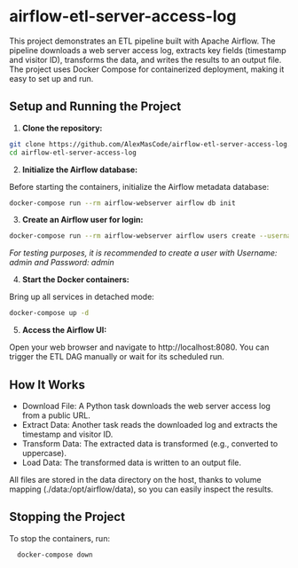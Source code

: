 # airflow-etl-server-access-log

This project demonstrates an ETL pipeline built with Apache Airflow. 
The pipeline downloads a web server access log, extracts key fields (timestamp and visitor ID), 
transforms the data, and writes the results to an output file. The project uses Docker Compose for 
containerized deployment, making it easy to set up and run.

## Setup and Running the Project

1. **Clone the repository:**

```bash
git clone https://github.com/AlexMasCode/airflow-etl-server-access-log.git
cd airflow-etl-server-access-log
```

2. **Initialize the Airflow database:**

Before starting the containers, initialize the Airflow metadata database:
```bash
docker-compose run --rm airflow-webserver airflow db init
```

3. **Create an Airflow user for login:**
```bash
docker-compose run --rm airflow-webserver airflow users create --username admin --password <your_password> --firstname Admin --lastname User --role Admin --email admin@example.com
```
*For testing purposes, it is recommended to create a user with Username: admin and Password: admin*

4. **Start the Docker containers:**

Bring up all services in detached mode:
```bash
docker-compose up -d
```

5. **Access the Airflow UI:**

Open your web browser and navigate to http://localhost:8080. You can trigger the ETL DAG manually or wait for its scheduled run.


## How It Works
- Download File: A Python task downloads the web server access log from a public URL.
- Extract Data: Another task reads the downloaded log and extracts the timestamp and visitor ID.
- Transform Data: The extracted data is transformed (e.g., converted to uppercase).
- Load Data: The transformed data is written to an output file.

All files are stored in the data directory on the host, thanks to volume mapping (./data:/opt/airflow/data), so you can easily inspect the results.

## Stopping the Project

To stop the containers, run:
```bash
  docker-compose down
```
